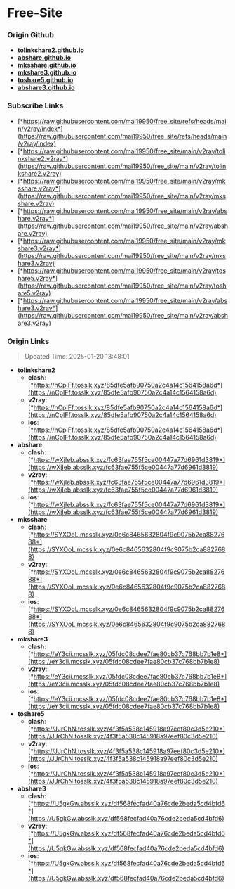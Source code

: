 # Free-Site

### Origin Github

- [**tolinkshare2.github.io**](https://github.com/tolinkshare2/tolinkshare2.github.io)
- [**abshare.github.io**](https://github.com/abshare/abshare.github.io)
- [**mksshare.github.io**](https://github.com/mksshare/mksshare.github.io)
- [**mkshare3.github.io**](https://github.com/mkshare3/mkshare3.github.io)
- [**toshare5.github.io**](https://github.com/toshare5/toshare5.github.io)
- [**abshare3.github.io**](https://github.com/abshare3/abshare3.github.io)

### Subscribe Links

- [*https://raw.githubusercontent.com/mai19950/free_site/refs/heads/main/v2ray/index*](https://raw.githubusercontent.com/mai19950/free_site/refs/heads/main/v2ray/index)
- [*https://raw.githubusercontent.com/mai19950/free_site/main/v2ray/tolinkshare2.v2ray*](https://raw.githubusercontent.com/mai19950/free_site/main/v2ray/tolinkshare2.v2ray)
- [*https://raw.githubusercontent.com/mai19950/free_site/main/v2ray/mksshare.v2ray*](https://raw.githubusercontent.com/mai19950/free_site/main/v2ray/mksshare.v2ray)
- [*https://raw.githubusercontent.com/mai19950/free_site/main/v2ray/abshare.v2ray*](https://raw.githubusercontent.com/mai19950/free_site/main/v2ray/abshare.v2ray)
- [*https://raw.githubusercontent.com/mai19950/free_site/main/v2ray/mkshare3.v2ray*](https://raw.githubusercontent.com/mai19950/free_site/main/v2ray/mkshare3.v2ray)
- [*https://raw.githubusercontent.com/mai19950/free_site/main/v2ray/toshare5.v2ray*](https://raw.githubusercontent.com/mai19950/free_site/main/v2ray/toshare5.v2ray)
- [*https://raw.githubusercontent.com/mai19950/free_site/main/v2ray/abshare3.v2ray*](https://raw.githubusercontent.com/mai19950/free_site/main/v2ray/abshare3.v2ray)

### Origin Links

> Updated Time: 2025-01-20 13:48:01

- **tolinkshare2**
  - **clash**: [*https://nCpIFf.tosslk.xyz/85dfe5afb90750a2c4a14c1564158a6d*](https://nCpIFf.tosslk.xyz/85dfe5afb90750a2c4a14c1564158a6d)
  - **v2ray**: [*https://nCpIFf.tosslk.xyz/85dfe5afb90750a2c4a14c1564158a6d*](https://nCpIFf.tosslk.xyz/85dfe5afb90750a2c4a14c1564158a6d)
  - **ios**: [*https://nCpIFf.tosslk.xyz/85dfe5afb90750a2c4a14c1564158a6d*](https://nCpIFf.tosslk.xyz/85dfe5afb90750a2c4a14c1564158a6d)
- **abshare**
  - **clash**: [*https://wXjIeb.absslk.xyz/fc63fae755f5ce00447a77d6961d3819*](https://wXjIeb.absslk.xyz/fc63fae755f5ce00447a77d6961d3819)
  - **v2ray**: [*https://wXjIeb.absslk.xyz/fc63fae755f5ce00447a77d6961d3819*](https://wXjIeb.absslk.xyz/fc63fae755f5ce00447a77d6961d3819)
  - **ios**: [*https://wXjIeb.absslk.xyz/fc63fae755f5ce00447a77d6961d3819*](https://wXjIeb.absslk.xyz/fc63fae755f5ce00447a77d6961d3819)
- **mksshare**
  - **clash**: [*https://SYXOoL.mcsslk.xyz/0e6c8465632804f9c9075b2ca8827688*](https://SYXOoL.mcsslk.xyz/0e6c8465632804f9c9075b2ca8827688)
  - **v2ray**: [*https://SYXOoL.mcsslk.xyz/0e6c8465632804f9c9075b2ca8827688*](https://SYXOoL.mcsslk.xyz/0e6c8465632804f9c9075b2ca8827688)
  - **ios**: [*https://SYXOoL.mcsslk.xyz/0e6c8465632804f9c9075b2ca8827688*](https://SYXOoL.mcsslk.xyz/0e6c8465632804f9c9075b2ca8827688)
- **mkshare3**
  - **clash**: [*https://eY3cii.mcsslk.xyz/05fdc08cdee7fae80cb37c768bb7b1e8*](https://eY3cii.mcsslk.xyz/05fdc08cdee7fae80cb37c768bb7b1e8)
  - **v2ray**: [*https://eY3cii.mcsslk.xyz/05fdc08cdee7fae80cb37c768bb7b1e8*](https://eY3cii.mcsslk.xyz/05fdc08cdee7fae80cb37c768bb7b1e8)
  - **ios**: [*https://eY3cii.mcsslk.xyz/05fdc08cdee7fae80cb37c768bb7b1e8*](https://eY3cii.mcsslk.xyz/05fdc08cdee7fae80cb37c768bb7b1e8)
- **toshare5**
  - **clash**: [*https://JJrChN.tosslk.xyz/4f3f5a538c145918a97eef80c3d5e210*](https://JJrChN.tosslk.xyz/4f3f5a538c145918a97eef80c3d5e210)
  - **v2ray**: [*https://JJrChN.tosslk.xyz/4f3f5a538c145918a97eef80c3d5e210*](https://JJrChN.tosslk.xyz/4f3f5a538c145918a97eef80c3d5e210)
  - **ios**: [*https://JJrChN.tosslk.xyz/4f3f5a538c145918a97eef80c3d5e210*](https://JJrChN.tosslk.xyz/4f3f5a538c145918a97eef80c3d5e210)
- **abshare3**
  - **clash**: [*https://U5gkGw.absslk.xyz/df568fecfad40a76cde2beda5cd4bfd6*](https://U5gkGw.absslk.xyz/df568fecfad40a76cde2beda5cd4bfd6)
  - **v2ray**: [*https://U5gkGw.absslk.xyz/df568fecfad40a76cde2beda5cd4bfd6*](https://U5gkGw.absslk.xyz/df568fecfad40a76cde2beda5cd4bfd6)
  - **ios**: [*https://U5gkGw.absslk.xyz/df568fecfad40a76cde2beda5cd4bfd6*](https://U5gkGw.absslk.xyz/df568fecfad40a76cde2beda5cd4bfd6)
